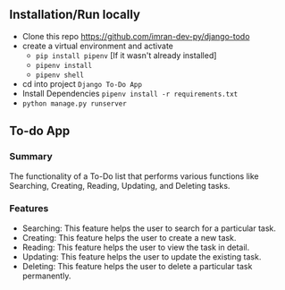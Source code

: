 
## Installation/Run locally

- Clone this repo https://github.com/imran-dev-py/django-todo
- create a virtual environment and activate
    - `pip install pipenv` [If it wasn't already installed]
    - `pipenv install`
    - `pipenv shell`
- cd into project `Django To-Do App`
- Install Dependencies `pipenv install -r requirements.txt` 
- `python manage.py runserver`

## To-do App

### Summary

The functionality of a To-Do list that performs various functions like Searching, Creating, Reading, Updating, and Deleting tasks.

### Features

- Searching: This feature helps the user to search for a particular task.
- Creating: This feature helps the user to create a new task.
- Reading: This feature helps the user to view the task in detail.
- Updating: This feature helps the user to update the existing task.
- Deleting: This feature helps the user to delete a particular task permanently.
